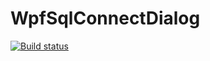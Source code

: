 # WpfSqlConnectDialog

[![Build status](https://ci.appveyor.com/api/projects/status/a1rdbc0extukr5x1?svg=true)](https://ci.appveyor.com/project/Godfather95/wpfsqlconnectdialog)
